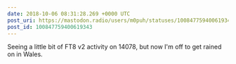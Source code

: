 ```yaml
---
date: 2018-10-06 08:31:28.269 +0000 UTC
post_uri: https://mastodon.radio/users/m0puh/statuses/100847759400619343
post_id: 100847759400619343
---
```

Seeing a little bit of FT8 v2 activity on 14078, but now I'm off to get rained on in Wales.


